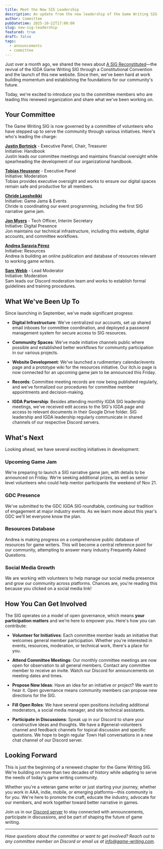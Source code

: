 ```yaml
---
title: Meet the New SIG Leadership
description: An update from the new leadership of the Game Writing SIG
author: Committee
pubDatetime: 2025-10-22T17:00:00
slug: new-sig-leadership
featured: true
draft: false
tags:
  - announcements
  - committee
---
```

Just over a month ago, we shared the news about [A SIG Reconstituted](https://www.game-writing.com/posts/a-sig-reconstituted/)—the revival of the IGDA Game Writing SIG through a Constitutional Convention and the launch of this new website. Since then, we've been hard at work building momentum and establishing the foundations for our community's future.

Today, we're excited to introduce you to the committee members who are leading this renewed organization and share what we've been working on.

## Your Committee

The Game Writing SIG is now governed by a committee of volunteers who have stepped up to serve the community through various initiatives. Here's who's leading the charge:

[**Justin Bortnick**](https://www.linkedin.com/in/justin-bortnick/) - Executive Panel, Chair, Treasurer  
Initiative: Handbook  
Justin leads our committee meetings and maintains financial oversight while spearheading the development of our organizational handbook.

[**Tobias Heussner**](https://www.linkedin.com/in/theussner/) - Executive Panel  
Initiative: Moderation  
Tobias provides executive oversight and works to ensure our digital spaces remain safe and productive for all members.

[**Chride Lassheikki**](https://www.linkedin.com/in/christina-lassheikki/)  
Initiative: Game Jams & Events  
Chride is coordinating our event programming, including the first SIG narrative game jam.

[**Jon Myers**](https://www.linkedin.com/in/jonathonmyers/) - Tech Officer, Interim Secretary  
Initiative: Digital Presence  
Jon maintains our technical infrastructure, including this website, digital accounts, and committee workflows.

[**Andrea Saravia Pérez**](https://www.linkedin.com/in/andreasaraviaperez/)  
Initiative: Resources  
Andrea is building an online publication and database of resources relevant to working game writers.

[**Sam Webb**](https://www.linkedin.com/in/samwebb-conjetteart/) - Lead Moderator  
Initiative: Moderation  
Sam leads our Discord moderation team and works to establish formal guidelines and training procedures.

## What We've Been Up To

Since launching in September, we've made significant progress:

*   **Digital Infrastructure**: We've centralized our accounts, set up shared email inboxes for committee coordination, and deployed a password management system for secure access to SIG resources.
    
*   **Community Spaces**: We've made initiative channels public where possible and established better workflows for community participation in our various projects.
    
*   **Website Development**: We've launched a rudimentary calendar/events page and a prototype wiki for the resources initiative. Our itch.io page is now connected for an upcoming game jam to be announced this Friday.
    
*   **Records**: Committee meeting records are now being published regularly, and we've formalized our procedures for committee member appointments and decision-making.
    
*   **IGDA Partnership**: Besides attending monthly IGDA SIG leadership meetings, we've received edit access to the SIG's IGDA page and access to relevant documents in their Google Drive folder. SIG leadership and IGDA leadership regularly communicate in shared channels of our respective Discord servers.
    

## What's Next

Looking ahead, we have several exciting initiatives in development:

### Upcoming Game Jam

We're preparing to launch a SIG narrative game jam, with details to be announced on Friday. We're seeking additional prizes, as well as senior level volunteers who could help mentor participants the weekend of Nov 21.

### GDC Presence

We've submitted to the GDC IGDA SIG roundtable, continuing our tradition of engagement at major industry events. As we learn more about this year's GDC we'll let everyone know the plan.

### Resources Database

Andrea is making progress on a comprehensive public database of resources for game writers. This will become a central reference point for our community, attempting to answer many industry Frequently Asked Questions.

### Social Media Growth

We are working with volunteers to help manage our social media presence and grow our community across platforms. Chances are, you're reading this because you clicked on a social media link!

## How You Can Get Involved

The SIG operates on a model of open governance, which means **your participation matters** and we're here to empower you. Here's how you can contribute:

*   **Volunteer for Initiatives**: Each committee member leads an initiative that welcomes general member participation. Whether you're interested in events, resources, moderation, or technical work, there's a place for you.
    
*   **Attend Committee Meetings**: Our monthly committee meetings are now open for observation to all general members. Contact any committee member to receive an invite. Watch our Discord for announcements on meeting dates and times.
    
*   **Propose New Ideas**: Have an idea for an initiative or project? We want to hear it. Open governance means community members can propose new directions for the SIG.
    
*   **Fill Open Roles**: We have several open positions including additional moderators, a social media manager, and site technical assistants.
    
*   **Participate in Discussions**: Speak up in our Discord to share your constructive ideas and thoughts. We have a #general-volunteers channel and feedback channels for topical discussion and specific questions. We hope to begin regular Town Hall conversations in a new chat channel of our Discord server.
    

## Looking Forward

This is just the beginning of a renewed chapter for the Game Writing SIG. We're building on more than two decades of history while adapting to serve the needs of today's game writing community.

Whether you're a veteran game writer or just starting your journey, whether you work in AAA, indie, mobile, or emerging platforms—this community is for you. We're here to promote the craft, educate the industry, advocate for our members, and work together toward better narrative in games.

Join us in our [Discord server](https://discord.gg/2uWGBsUgxT) to stay connected with announcements, participate in discussions, and be part of shaping the future of game writing.

* * *

_Have questions about the committee or want to get involved? Reach out to any committee member on Discord or email us at_ [_info@game-writing.com_](mailto:info@game-writing.com)_._